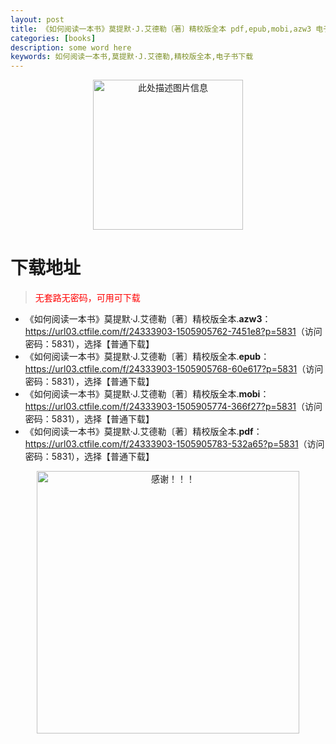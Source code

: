 ```yaml
---
layout: post
title: 《如何阅读一本书》莫提默·J.艾德勒〔著〕精校版全本 pdf,epub,mobi,azw3 电子书下载
categories: [books]
description: some word here
keywords: 如何阅读一本书,莫提默·J.艾德勒,精校版全本,电子书下载
---
```


<div align="center"><img src="https://qweree.cn/wp-content/uploads/2025/05/rhydybs.jpg" alt="此处描述图片信息" width="240px" height="auto"></div>

# 下载地址

> <p style="color:red" >无套路无密码，可用可下载</p>

- 《如何阅读一本书》莫提默·J.艾德勒〔著〕精校版全本.**azw3**：<https://url03.ctfile.com/f/24333903-1505905762-7451e8?p=5831>（访问密码：5831），选择【普通下载】
- 《如何阅读一本书》莫提默·J.艾德勒〔著〕精校版全本.**epub**：<https://url03.ctfile.com/f/24333903-1505905768-60e617?p=5831>（访问密码：5831），选择【普通下载】
- 《如何阅读一本书》莫提默·J.艾德勒〔著〕精校版全本.**mobi**：<https://url03.ctfile.com/f/24333903-1505905774-366f27?p=5831>（访问密码：5831），选择【普通下载】
- 《如何阅读一本书》莫提默·J.艾德勒〔著〕精校版全本.**pdf**：<https://url03.ctfile.com/f/24333903-1505905783-532a65?p=5831>（访问密码：5831），选择【普通下载】

<div align="center"><img src="https://pic.imgdb.cn/item/6707df6bd29ded1a8ce37031.gif" alt="感谢！！！" width="420px" height="auto"/></div>
